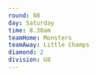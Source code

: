 ```yaml
---
round: 08
day: Saturday
time: 8.30am
teamHome: Monsters
teamAway: Little Champs
diamond: 2
division: U8
---
```

